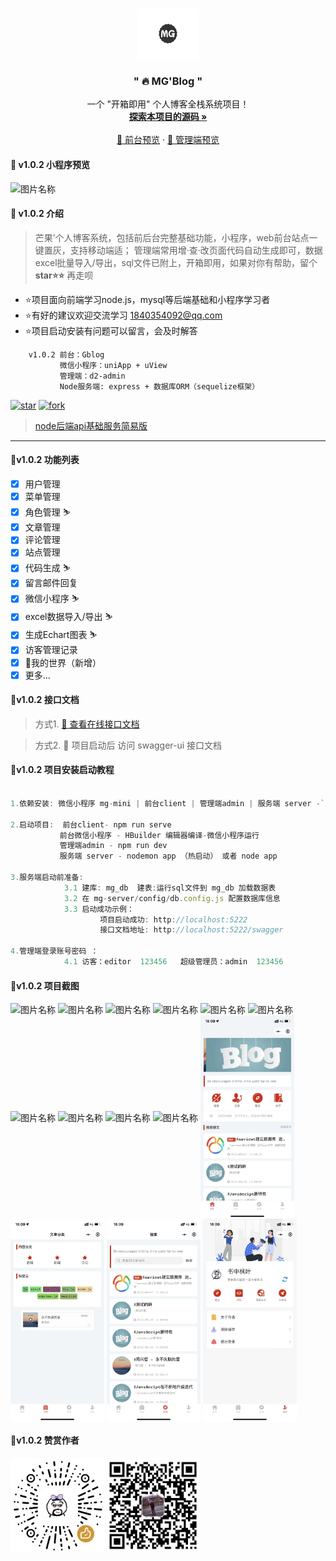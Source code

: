 

<br />

<p align="center">
  <a href="https://gitee.com/Z568_568/mango-blog-system.git">
    <img src="doc/logo.png" alt="Logo" width="100" height="80">
  </a>

<h3 align="center">" 🔥 MG'Blog "</h3>
  <p align="center">
    一个 "开箱即用" 个人博客全栈系统项目！
    <br />
    <a href="https://gitee.com/Z568_568/all-blog-sys" target="_blank"><strong>探索本项目的源码 »</strong></a>
    <br />
    <br />
    <a href="http://www.zhouyi.run/#/" target="_blank"> 👀 前台预览</a>
    ·
    <a href="http://zhouyi.run:5221/#/index" target="_blank"> 👀 管理端预览</a>
</p>

</p>

#### 🥯 v1.0.2 小程序预览

  <img src="doc/img/smwx.png" width = "400" height = "150" alt="图片名称" align=center />


#### 🥯 v1.0.2 介绍

>  芒果’个人博客系统，包括前后台完整基础功能，小程序，web前台站点一键置灰，支持移动端适；
>  管理端常用增·查·改页面代码自动生成即可，数据excel批量导入/导出，sql文件已附上，开箱即用，如果对你有帮助，留个 **star⭐⭐** 再走呗
- ⭐项目面向前端学习node.js，mysql等后端基础和小程序学习者
- ⭐有好的建议欢迎交流学习 1840354092@qq.com
- ⭐项目启动安装有问题可以留言，会及时解答

```
    v1.0.2 前台：Gblog 
           微信小程序：uniApp + uView 
           管理端：d2-admin 
           Node服务端: express + 数据库ORM（sequelize框架）
```
<!-- PROJECT SHIELDS -->

[![star](https://gitee.com/Z568_568/all-blog-sys/badge/star.svg?theme=dark)](https://gitee.com/Z568_568/all-blog-sys/stargazers)
[![fork](https://gitee.com/Z568_568/all-blog-sys/badge/fork.svg?theme=dark)](https://gitee.com/Z568_568/all-blog-sys/members)

<!-- PROJECT LOGO -->

>[node后端api基础服务简易版](https://gitee.com/Z568_568/zy-express-sequelize-mysql)
***

#### 🥯v1.0.2 功能列表

- [x] 用户管理
- [x] 菜单管理
- [x] 角色管理 ⛷
- [x] 文章管理
- [x] 评论管理
- [x] 站点管理
- [x] 代码生成 ⛷
- [x] 留言邮件回复
- [x] 微信小程序 ⛷
- [x] excel数据导入/导出 ⛷
- [x] 生成Echart图表 ⛷
- [x] 访客管理记录
- [x] 🎈我的世界（新增）
- [x] 更多...

#### 🥯v1.0.2 接口文档

> 方式1. <a href="https://console-docs.apipost.cn/preview/85df1005c24df829/b25c320b5df19b98" target="_blank"> 👀 查看在线接口文档</a> 


> 方式2. 👀 项目启动后 访问 swagger-ui 接口文档

#### 🥯v1.0.2 项目安装启动教程


``` js

1.依赖安装: 微信小程序 mg-mini | 前台client | 管理端admin | 服务端 server -`npm install`

2.启动项目:  前台client- npm run serve 
           前台微信小程序 - HBuilder 编辑器编译-微信小程序运行
           管理端admin - npm run dev 
           服务端 server - nodemon app （热启动） 或者 node app

3.服务端启动前准备: 
            3.1 建库: mg_db  建表:运行sql文件到 mg_db 加载数据表
            3.2 在 mg-server/config/db.config.js 配置数据库信息
            3.3 启动成功示例： 
                    项目启动成功: http://localhost:5222
                    接口文档地址: http://localhost:5222/swagger

4.管理端登录账号密码 ：
            4.1 访客：editor  123456   超级管理员：admin  123456
```

#### 🥯v1.0.2 项目截图

 <img src="doc/img/1.png"  height = "150" alt="图片名称" align=center />
 <img src="doc/img/2.png" height = "150" alt="图片名称" align=center />
 <img src="doc/img/3.png"  height = "150" alt="图片名称" align=center />
 <img src="doc/img/4.png" height = "150" alt="图片名称" align=center />
 <img src="doc/img/5.png" width = "300" height = "150" alt="图片名称" align=center />
 <img src="doc/img/1.1.png" width = "300" height = "150" alt="图片名称" align=center />
 <img src="doc/img/7.png" width = "300" height = "150" alt="图片名称" align=center />
 <img src="doc/img/8.png" width = "300" height = "150" alt="图片名称" align=center />
 <img src="doc/img/1.2.png" width = "300" height = "150" alt="图片名称" align=center />
 <img src="doc/img/1.3.png" width = "300" height = "150" alt="图片名称" align=center />

 <img src="doc/img/m%20(1).jpg" width = "150"   alt="图片名称" align=center />
 <img src="doc/img/m%20(2).jpg" width = "150"   alt="图片名称" align=center />
 <img src="doc/img/m%20(3).jpg" width = "150"   alt="图片名称" align=center />
 <img src="doc/img/m%20(4).jpg" width = "150"   alt="图片名称" align=center />

#### 🥯v1.0.2 赞赏作者

 <img src="doc/img/vx.jpg" width = "150" height = "150" alt="图片名称" align=center />
 <img src="doc/img/zfb.jpg" width = "150" height = "150" alt="图片名称" align=center />
